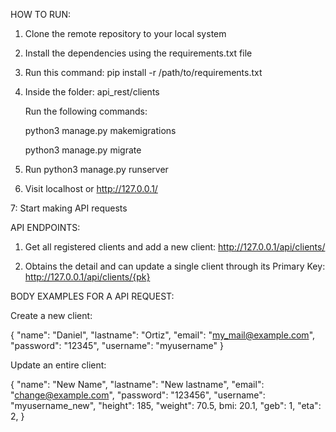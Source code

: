 HOW TO RUN:

1. Clone the remote repository to your local system

2. Install the dependencies using the requirements.txt file

3. Run this command:
pip install -r /path/to/requirements.txt

4. Inside the folder: api_rest/clients

    Run the following commands:

    python3 manage.py makemigrations

    python3 manage.py migrate

5. Run python3 manage.py runserver

6. Visit localhost or http://127.0.0.1/

7: Start making API requests


API ENDPOINTS:
1. Get all registered clients and add a new client: http://127.0.0.1/api/clients/

2. Obtains the detail and can update a single client through its Primary Key:
http://127.0.0.1/api/clients/{pk}


BODY EXAMPLES FOR A API REQUEST:

Create a new client:

{
    "name": "Daniel", "lastname": "Ortiz",
    "email": "my_mail@example.com",
    "password": "12345",
    "username": "myusername"
}

Update an entire client:

{
    "name": "New Name", "lastname": "New lastname",
    "email": "change@example.com",
    "password": "123456",
    "username": "myusername_new",
    "height": 185,
    "weight": 70.5,
    bmi: 20.1,
    "geb": 1,
    "eta": 2,
}
